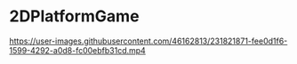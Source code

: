 # 2DPlatformGame

https://user-images.githubusercontent.com/46162813/231821871-fee0d1f6-1599-4292-a0d8-fc00ebfb31cd.mp4


